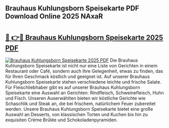 ## Brauhaus Kuhlungsborn Speisekarte PDF Download Online 2025 NAxaR

# <h2><a href="http://gc7vvot.nevu.top/?p=Brauhaus+Kuhlungsborn+Speisekarte">🔗 👉🔴 Brauhaus Kuhlungsborn Speisekarte 2025 PDF</a></h2>

[![Brauhaus Kuhlungsborn Speisekarte 2025 PDF](https://i.imgur.com/dBaPXMq.png)](http://gc7vvot.nevu.top/?p=Brauhaus+Kuhlungsborn+Speisekarte)
Die Brauhaus Kuhlungsborn Speisekarte ist nicht nur eine Liste von Gerichten in einem Restaurant oder Café, sondern auch Ihre Gelegenheit, etwas zu finden, das für Ihren Geschmack köstlich und geeignet ist. Auf unserer Brauhaus Kuhlungsborn Speisekarte stehen verschiedene leichte und frische Salate. Für Fleischliebhaber gibt es auf unserer Brauhaus Kuhlungsborn Speisekarte eine Auswahl an Gerichten: Rindfleisch, Schweinefleisch, Huhn und Fisch. Unseren Auserwählten bieten wir köstliche Gerichte wie Schaschlik und Steak an, die bei frischem, natürlichem Feuer zubereitet werden. Unsere Brauhaus Kuhlungsborn Speisekarte bietet eine große Auswahl an Desserts, von klassischen Torten und Kuchen bis hin zu exquisiten Crème Brûlée und Schokoladenpyramiden.
